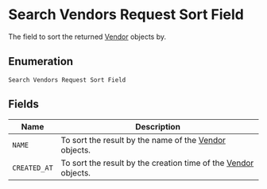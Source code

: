 
# Search Vendors Request Sort Field

The field to sort the returned [Vendor](../../doc/models/vendor.md) objects by.

## Enumeration

`Search Vendors Request Sort Field`

## Fields

| Name | Description |
|  --- | --- |
| `NAME` | To sort the result by the name of the [Vendor](../../doc/models/vendor.md) objects. |
| `CREATED_AT` | To sort the result by the creation time of the [Vendor](../../doc/models/vendor.md) objects. |

